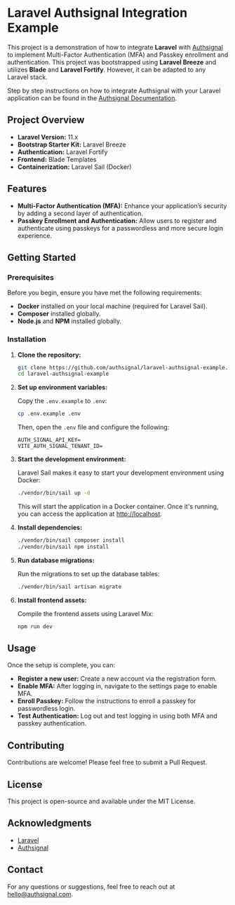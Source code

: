 # Laravel Authsignal Integration Example

This project is a demonstration of how to integrate **Laravel** with [Authsignal](https://www.authsignal.com/) to implement Multi-Factor Authentication (MFA) and Passkey enrollment and authentication. This project was bootstrapped using **Laravel Breeze** and utilizes **Blade** and **Laravel Fortify**. However, it can be adapted to any Laravel stack.

Step by step instructions on how to integrate Authsignal with your Laravel application can be found in the [Authsignal Documentation](HOWTO.md).

## Project Overview

- **Laravel Version:** 11.x
- **Bootstrap Starter Kit:** Laravel Breeze
- **Authentication:** Laravel Fortify
- **Frontend:** Blade Templates
- **Containerization:** Laravel Sail (Docker)

## Features

- **Multi-Factor Authentication (MFA):** Enhance your application’s security by adding a second layer of authentication.
- **Passkey Enrollment and Authentication:** Allow users to register and authenticate using passkeys for a passwordless and more secure login experience.

## Getting Started

### Prerequisites

Before you begin, ensure you have met the following requirements:

- **Docker** installed on your local machine (required for Laravel Sail).
- **Composer** installed globally.
- **Node.js** and **NPM** installed globally.

### Installation

1. **Clone the repository:**

   ```bash
   git clone https://github.com/authsignal/laravel-authsignal-example.git
   cd laravel-authsignal-example
   ```

2. **Set up environment variables:**

   Copy the `.env.example` to `.env`:

   ```bash
   cp .env.example .env
   ```

   Then, open the `.env` file and configure the following:

    ```env
    AUTH_SIGNAL_API_KEY=
    VITE_AUTH_SIGNAL_TENANT_ID=
    ```

3. **Start the development environment:**

   Laravel Sail makes it easy to start your development environment using Docker:

   ```bash
   ./vendor/bin/sail up -d
   ```

   This will start the application in a Docker container. Once it's running, you can access the application at [http://localhost](http://localhost).

4. **Install dependencies:**

   ```bash
   ./vendor/bin/sail composer install
   ./vendor/bin/sail npm install
   ```

5. **Run database migrations:**

   Run the migrations to set up the database tables:

   ```bash
   ./vendor/bin/sail artisan migrate
   ```

6. **Install frontend assets:**

   Compile the frontend assets using Laravel Mix:

   ```bash
   npm run dev
   ```

## Usage

Once the setup is complete, you can:

- **Register a new user:** Create a new account via the registration form.
- **Enable MFA:** After logging in, navigate to the settings page to enable MFA.
- **Enroll Passkey:** Follow the instructions to enroll a passkey for passwordless login.
- **Test Authentication:** Log out and test logging in using both MFA and passkey authentication.

## Contributing

Contributions are welcome! Please feel free to submit a Pull Request.

## License

This project is open-source and available under the MIT License.

## Acknowledgments

- [Laravel](https://laravel.com/)
- [Authsignal](https://www.authsignal.com/)

## Contact

For any questions or suggestions, feel free to reach out at [hello@authsignal.com](mailto:hello@authsignal.com).
